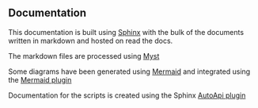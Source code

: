 ## Documentation

This documentation is built using [Sphinx][] with the bulk of the documents written in markdown and hosted on read the docs.

The markdown files are processed using [Myst][]

Some diagrams have been generated using [Mermaid][] and integrated using the [Mermaid plugin][Mermaid-plugin]

Documentation for the scripts is created using the Sphinx [AutoApi plugin][AutoApi]






[Sphinx]:https://www.sphinx-doc.org/en/master/
[Myst]: https://myst-parser.readthedocs.io/
[Mermaid]: https://myst-parser.readthedocs.io/en/latest/sphinx/intro.html?highlight=mermaid#install-a-new-sphinx-extension-and-use-its-functionality
[Mermaid-plugin]: https://github.com/mgaitan/sphinxcontrib-mermaid#readme
[AutoApi]: https://sphinx-autoapi.readthedocs.io/